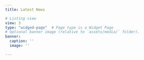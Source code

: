 ```yaml
---
title: Latest News

# Listing view
view: 3
type: "widged-page"  # Page type is a Widget Page
# Optional banner image (relative to `assets/media/` folder).
banner:
  caption: ''
  image: ''

---
```

